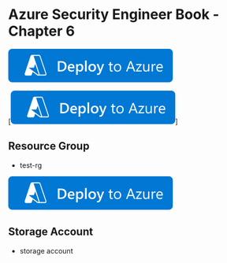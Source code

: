 # Azure Security Engineer Book - Chapter 6

[![Deploy To Azure](https://raw.githubusercontent.com/Azure/azure-quickstart-templates/master/1-CONTRIBUTION-GUIDE/images/deploytoazure.svg?sanitize=true)](https://portal.azure.com/#create/Microsoft.Template/uri/https%3A%2F%2Fraw.githubusercontent.com%2Farielfrozza%2Ftest-vscode%2Fmain%2Faz-arm%2Ftemplates%20copy%2Ftemplate00.json)

[![MA](https://raw.githubusercontent.com/Azure/azure-quickstart-templates/master/1-CONTRIBUTION-GUIDE/images/deploytoazure.svg?sanitize=true)]

## Resource Group
- test-rg

[![Deploy To Azure](https://raw.githubusercontent.com/Azure/azure-quickstart-templates/master/1-CONTRIBUTION-GUIDE/images/deploytoazure.svg?sanitize=true)](https://portal.azure.com/#create/Microsoft.Template/uri/https%3A%2F%2Fraw.githubusercontent.com%2Farielfrozza%2Ftest-vscode%2Fmain%2Faz-arm%2Ftemplates%20copy%2Ftemplate01.json)

## Storage Account
- storage account